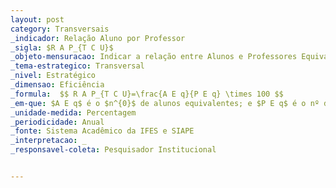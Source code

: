 ```yaml
---
layout: post
category: Transversais
_indicador: Relação Aluno por Professor 
_sigla: $R A P_{T C U}$
_objeto-mensuracao: Indicar a relação entre Alunos e Professores Equivalentes
_tema-estrategico: Transversal
_nivel: Estratégico
_dimensao: Eficiência
_formula:  $$ R A P_{T C U}=\frac{A E q}{P E q} \times 100 $$
_em-que: $A E q$ é o $n^{0}$ de alunos equivalentes; e $P E q$ é o nº de professores equivalentes.
_unidade-medida: Percentagem
_periodicidade: Anual
_fonte: Sistema Acadêmico da IFES e SIAPE
_interpretacao: _
_responsavel-coleta: Pesquisador Institucional


---
```

